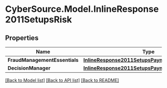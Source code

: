 # CyberSource.Model.InlineResponse2011SetupsRisk
## Properties

Name | Type | Description | Notes
------------ | ------------- | ------------- | -------------
**FraudManagementEssentials** | [**InlineResponse2011SetupsPaymentsCardProcessing**](InlineResponse2011SetupsPaymentsCardProcessing.md) |  | [optional] 
**DecisionManager** | [**InlineResponse2011SetupsPaymentsCardProcessing**](InlineResponse2011SetupsPaymentsCardProcessing.md) |  | [optional] 

[[Back to Model list]](../README.md#documentation-for-models) [[Back to API list]](../README.md#documentation-for-api-endpoints) [[Back to README]](../README.md)

